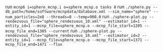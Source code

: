 run `mcnp6 i=sphere_mcnp.i o=sphere_mcnp.o tasks 8`
run `./sphere.py --db_path=/home/software/mcnpdata/database.xml --sim_name="sphere" --num_particles=2e8 --threads=8 --temp=900.0`
run `./sphere-plot.py --rendezvous_file="sphere_rendezvous_10.xml" --estimator_id=1 --entity_id=1 --mcnp_file=sphere_mcnp.o --mcnp_file_start=1205 --mcnp_file_end=1305 --current`
run `./sphere-plot.py --rendezvous_file="sphere_rendezvous_10.xml" --estimator_id=2 --entity_id=1 --mcnp_file=sphere_mcnp.o --mcnp_file_start=1371 --mcnp_file_end=1471 --flux`
